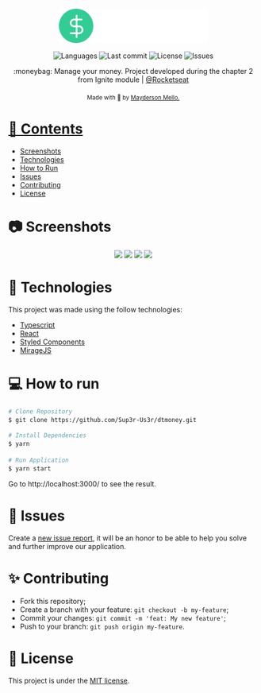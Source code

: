 <p align="center">
  <img src=".github/logo.svg" alt="Logo" width="300" />
</p>

<p align="center">	
  <img alt="Languages" src="https://img.shields.io/github/languages/count/Sup3r-Us3r/dtmoney?color=%235963C5" />
  <img alt="Last commit" src="https://img.shields.io/github/last-commit/Sup3r-Us3r/dtmoney?color=%235761C3" />
  <img alt="License" src="https://img.shields.io/github/license/Sup3r-Us3r/dtmoney?color=%235E69D7" />
  <img alt="Issues" src="https://img.shields.io/github/issues/Sup3r-Us3r/dtmoney?color=%235965E0">
</p>

<p align="center">
  :moneybag: Manage your money. Project developed during the chapter 2 from Ignite module | <a href="https://github.com/Rocketseat">@Rocketseat</a>
</p>

<div align="center">
  <sub> Made with 💖 by
    <a href="https://github.com/Sup3r-Us3r">Mayderson Mello.
  </sub>
</div>

# 📌 Contents

* [Screenshots](#camera-screenshot) 
* [Technologies](#rocket-technologies) 
* [How to Run](#computer-how-to-run)
* [Issues](#bug-issues)
* [Contributing](#sparkles-issues)
* [License](#page_facing_up-license)

# :camera: Screenshots
<div align="center">
   <img src="./.github/screen1.png" width="400px">
   <img src="./.github/screen2.png" width="400px">
   <img src="./.github/screen3.png" width="400px">
   <img src="./.github/screen4.png" width="400px">
</div>

# :rocket: Technologies
This project was made using the follow technologies:

* [Typescript](https://www.typescriptlang.org)
* [React](https://reactjs.org)
* [Styled Components](https://styled-components.com)
* [MirageJS](https://miragejs.com)

# :computer: How to run

```bash
# Clone Repository
$ git clone https://github.com/Sup3r-Us3r/dtmoney.git
```

```bash
# Install Dependencies
$ yarn

# Run Application
$ yarn start
```
Go to http://localhost:3000/ to see the result.

# :bug: Issues

Create a <a href="https://github.com/Sup3r-Us3r/dtmoney/issues">new issue report</a>, it will be an honor to be able to help you solve and further improve our application.

# :sparkles: Contributing

- Fork this repository;
- Create a branch with your feature: `git checkout -b my-feature`;
- Commit your changes: `git commit -m 'feat: My new feature'`;
- Push to your branch: `git push origin my-feature`.

# :page_facing_up: License

This project is under the [MIT license](LICENSE).
